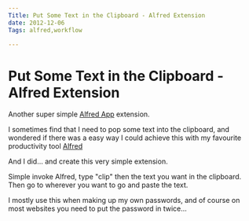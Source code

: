 ```yaml
---
Title: Put Some Text in the Clipboard - Alfred Extension
date: 2012-12-06
Tags: alfred,workflow

---
```


# Put Some Text in the Clipboard - Alfred Extension

Another super simple [Alfred App](http://www.alfredapp.com/) extension.

I sometimes find that I need to pop some text into the clipboard, and wondered if there was a easy way I could achieve this with my favourite productivity tool [Alfred](https://www.danielhpavey.uk/tag/alfred/)

And I did... and create this very simple extension.

Simple invoke Alfred, type "clip" then the text you want in the clipboard.  Then go to wherever you want to go and paste the text.

I mostly use this when making up my own passwords, and of course on most websites you need to put the password in twice...

